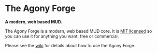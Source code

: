 # The Agony Forge

**A modern, web based MUD.**

The Agony Forge is a modern, web based MUD core. It is [MIT licensed](https://raw.githubusercontent.com/scionaltera/agony-forge/master/LICENSE) so you can use it for anything you want, free or commercial.

Please see the [wiki](https://github.com/scionaltera/agony-forge/wiki) for details about how to use the Agony Forge.

